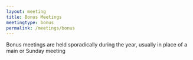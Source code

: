 ```yaml
---
layout: meeting
title: Bonus Meetings
meetingtype: bonus
permalink: /meetings/bonus
---
```


Bonus meetings are held sporadically during the year, usually in place of a main or Sunday meeting
